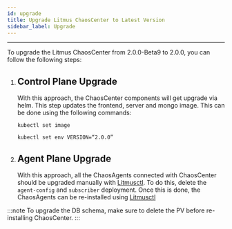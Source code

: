 ```yaml
---
id: upgrade
title: Upgrade Litmus ChaosCenter to Latest Version
sidebar_label: Upgrade
---
```


---

To upgrade the Litmus ChaosCenter from 2.0.0-Beta9 to 2.0.0, you can follow the following steps:

1. ## Control Plane Upgrade
    With this approach, the ChaosCenter components will get upgrade via helm. This step updates the frontend, server and mongo image. This can be done using the following commands: 

    ```
    kubectl set image
    ```

    ```
    kubectl set env VERSION=“2.0.0”
    ```

2. ## Agent Plane Upgrade
    With this approach, all the ChaosAgents connected with ChaosCenter should be upgraded manually with [Litmusctl](../litmusctl/installation).
    To do this, delete the `agent-config` and `subscriber` deployment. Once this is done, the ChaosAgents can be re-installed using [Litmusctl](../litmusctl/installation)

:::note
To upgrade the DB schema, make sure to delete the PV before re-installing ChaosCenter.
:::